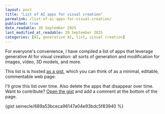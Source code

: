 ```yaml
---
layout: post
title: "List of AI apps for visual creation"
permalink: /list-of-ai-apps-for-visual-creation/
published: true
date_readable: 20 September 2025
last_modified_at_readable: 20 September 2025
categories: [AI, generative AI, list, visual creation]
---
```


For everyone's convenience, I have compiled a list of apps that leverage generative AI for visual creation: all sorts of generation and modification for images, video, 3D models, and more.

This list is is hosted [as a gist](https://www.liquidweb.com/blog/what-is-a-github-gist), which you can think of as a minimal, editable, commentable web page: 

I'll grow this list over time. Also delete the apps that disappear over time. Want to contribute? [Open the gist]() and add a comment at the bottom of the page.

{gist seinecle/689a53bceca96147a04e93bdc5f83940 %}

